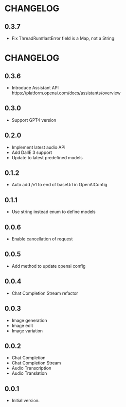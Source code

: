 # CHANGELOG

## 0.3.7

- Fix ThreadRun#lastError field is a Map, not a String

# CHANGELOG

## 0.3.6

- Introduce Assistant API https://platform.openai.com/docs/assistants/overview

## 0.3.0

- Support GPT4 version

## 0.2.0

- Implement latest audio API
- Add DallE 3 support
- Update to latest predefined models

## 0.1.2

- Auto add /v1 to end of baseUrl in OpenAIConfig

## 0.1.1

- Use string instead enum to define models

## 0.0.6

- Enable cancellation of request

## 0.0.5

- Add method to update openai config

## 0.0.4

- Chat Completion Stream refactor

## 0.0.3

- Image generation
- Image edit
- Image variation

## 0.0.2

- Chat Completion
- Chat Completion Stream
- Audio Transcription
- Audio Translation
  
## 0.0.1

- Initial version.
